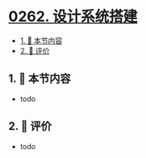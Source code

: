 # [0262. 设计系统搭建](https://github.com/tnotesjs/TNotes.react/tree/main/notes/0262.%20%E8%AE%BE%E8%AE%A1%E7%B3%BB%E7%BB%9F%E6%90%AD%E5%BB%BA)

<!-- region:toc -->

- [1. 🎯 本节内容](#1--本节内容)
- [2. 🫧 评价](#2--评价)

<!-- endregion:toc -->

## 1. 🎯 本节内容

- todo

## 2. 🫧 评价

- todo
